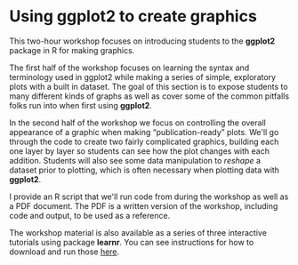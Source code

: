 # Using ggplot2 to create graphics

This two-hour workshop focuses on introducing students to the **ggplot2** package in R for making graphics. 

The first half of the workshop focuses on learning the syntax and terminology used in ggplot2 while making a series of simple, exploratory plots with a built in dataset.  The goal of this section is to expose students to many different kinds of graphs as well as cover some of the common pitfalls folks run into when first using **ggplot2**.

In the second half of the workshop we focus on controlling the overall appearance of a graphic when making “publication-ready” plots.  We'll go through the code to create two fairly complicated graphics, building each one layer by layer so students can see how the plot changes with each addition.  Students will also see some data manipulation to *reshape* a dataset prior to plotting, which is often necessary when plotting data with **ggplot2**.   

I provide an R script that we'll run code from during the workshop as well as a PDF document.  The PDF is a written version of the workshop, including code and output, to be used as a reference.

The workshop material is also available as a series of three interactive tutorials using package **learnr**.  You can see instructions for how to download and run those [here](https://ariel.rbind.io/workshop/ggplot2/#interactive-tutorials).